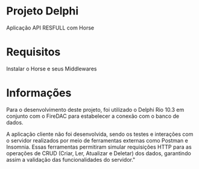 # Projeto Delphi

Aplicação API RESFULL com Horse

# Requisitos 
 Instalar o Horse e seus Middlewares

# Informações 
 Para o desenvolvimento deste projeto, foi utilizado o Delphi Rio 10.3 em conjunto com o FireDAC para estabelecer a conexão
com o banco de dados. 

  A aplicação cliente não foi desenvolvida, sendo os testes e interações com o servidor realizados por meio de ferramentas externas como Postman e Insomnia. 
Essas ferramentas permitiram simular requisições HTTP para as operações de CRUD (Criar, Ler, Atualizar e Deletar) dos dados, 
garantindo assim a validação das funcionalidades do servidor."
